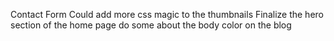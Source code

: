 <!-- Set the navbar for mobile screens. Maybe reduce the font-size -->

<!-- Change the navbar for case study pages -->
<!-- Design the next article section in case study page -->

<!-- Design the case studies section on the home page -->

<!-- Plan the implementation of the service section -->

Contact Form
Could add more css magic to the thumbnails
Finalize the hero section of the home page
do some about the body color on the blog

